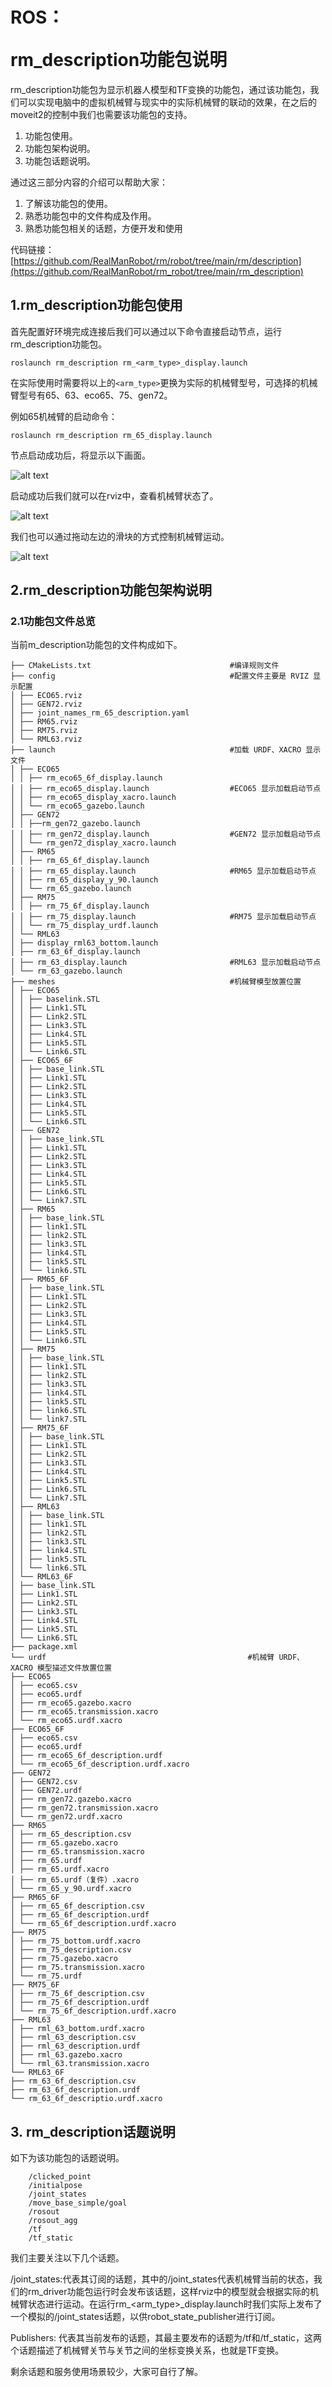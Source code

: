 # <p class="hidden">ROS：</p>rm_description功能包说明

rm_description功能包为显示机器人模型和TF变换的功能包，通过该功能包，我们可以实现电脑中的虚拟机械臂与现实中的实际机械臂的联动的效果，在之后的moveit2的控制中我们也需要该功能包的支持。

1. 功能包使用。
2. 功能包架构说明。
3. 功能包话题说明。

通过这三部分内容的介绍可以帮助大家：

1. 了解该功能包的使用。
2. 熟悉功能包中的文件构成及作用。
3. 熟悉功能包相关的话题，方便开发和使用

代码链接：[https://github.com/RealManRobot/rm/robot/tree/main/rm/description](https://github.com/RealManRobot/rm_robot/tree/main/rm_description)

## 1.rm_description功能包使用

首先配置好环境完成连接后我们可以通过以下命令直接启动节点，运行rm_description功能包。

```ros
roslaunch rm_description rm_<arm_type>_display.launch
```

在实际使用时需要将以上的`<arm_type>`更换为实际的机械臂型号，可选择的机械臂型号有65、63、eco65、75、gen72。

例如65机械臂的启动命令：

```ros
roslaunch rm_description rm_65_display.launch
```

节点启动成功后，将显示以下画面。

![alt text](image.png)

启动成功后我们就可以在rviz中，查看机械臂状态了。

![alt text](image-1.png)

我们也可以通过拖动左边的滑块的方式控制机械臂运动。

![alt text](image-2.png)

## 2.rm_description功能包架构说明

### 2.1功能包文件总览

当前m_description功能包的文件构成如下。

```ros
├── CMakeLists.txt                               #编译规则文件
├── config                                       #配置文件主要是 RVIZ 显示配置
│ ├── ECO65.rviz
│ ├── GEN72.rviz
│ ├── joint_names_rm_65_description.yaml
│ ├── RM65.rviz
│ ├── RM75.rviz
│ └── RML63.rviz
├── launch                                       #加载 URDF、XACRO 显示文件
│ ├── ECO65
│ │ ├── rm_eco65_6f_display.launch
│ │ ├── rm_eco65_display.launch                  #ECO65 显示加载启动节点
│ │ ├── rm_eco65_display_xacro.launch
│ │ └── rm_eco65_gazebo.launch
│ ├── GEN72
│ │ ├──rm_gen72_gazebo.launch
│ │ ├── rm_gen72_display.launch                  #GEN72 显示加载启动节点
│ │ └── rm_gen72_display_xacro.launch
│ ├── RM65
│ │ ├── rm_65_6f_display.launch
│ │ ├── rm_65_display.launch                     #RM65 显示加载启动节点
│ │ ├── rm_65_display_y_90.launch
│ │ └── rm_65_gazebo.launch
│ ├── RM75
│ │ ├── rm_75_6f_display.launch
│ │ ├── rm_75_display.launch                     #RM75 显示加载启动节点
│ │ └── rm_75_display_urdf.launch
│ └── RML63
│ ├── display_rml63_bottom.launch
│ ├── rm_63_6f_display.launch
│ ├── rm_63_display.launch                       #RML63 显示加载启动节点
│ └── rm_63_gazebo.launch
├── meshes                                       #机械臂模型放置位置
│ ├── ECO65
│ │ ├── baselink.STL
│ │ ├── Link1.STL
│ │ ├── Link2.STL
│ │ ├── Link3.STL
│ │ ├── Link4.STL
│ │ ├── Link5.STL
│ │ └── Link6.STL
│ ├── ECO65_6F
│ │ ├── base_link.STL
│ │ ├── Link1.STL
│ │ ├── Link2.STL
│ │ ├── Link3.STL
│ │ ├── Link4.STL
│ │ ├── Link5.STL
│ │ └── Link6.STL
│ ├── GEN72
│ │ ├── base_link.STL
│ │ ├── Link1.STL
│ │ ├── Link2.STL
│ │ ├── Link3.STL
│ │ ├── Link4.STL
│ │ ├── Link5.STL
│ │ ├── Link6.STL
│ │ └── Link7.STL
│ ├── RM65
│ │ ├── base_link.STL
│ │ ├── link1.STL
│ │ ├── link2.STL
│ │ ├── link3.STL
│ │ ├── link4.STL
│ │ ├── link5.STL
│ │ └── link6.STL
│ ├── RM65_6F
│ │ ├── base_link.STL
│ │ ├── Link1.STL
│ │ ├── Link2.STL
│ │ ├── Link3.STL
│ │ ├── Link4.STL
│ │ ├── Link5.STL
│ │ └── Link6.STL
│ ├── RM75
│ │ ├── base_link.STL
│ │ ├── link1.STL
│ │ ├── link2.STL
│ │ ├── link3.STL
│ │ ├── link4.STL
│ │ ├── link5.STL
│ │ ├── link6.STL
│ │ └── link7.STL
│ ├── RM75_6F
│ │ ├── base_link.STL
│ │ ├── Link1.STL
│ │ ├── Link2.STL
│ │ ├── Link3.STL
│ │ ├── Link4.STL
│ │ ├── Link5.STL
│ │ ├── Link6.STL
│ │ └── Link7.STL
│ ├── RML63
│ │ ├── base_link.STL
│ │ ├── link1.STL
│ │ ├── link2.STL
│ │ ├── link3.STL
│ │ ├── link4.STL
│ │ ├── link5.STL
│ │ └── link6.STL
│ └── RML63_6F
│ ├── base_link.STL
│ ├── Link1.STL
│ ├── Link2.STL
│ ├── Link3.STL
│ ├── Link4.STL
│ ├── Link5.STL
│ └── Link6.STL
├── package.xml
└── urdf                                             #机械臂 URDF、XACRO 模型描述文件放置位置
├── ECO65
│ ├── eco65.csv
│ ├── eco65.urdf
│ ├── rm_eco65.gazebo.xacro
│ ├── rm_eco65.transmission.xacro
│ └── rm_eco65.urdf.xacro
├── ECO65_6F
│ ├── eco65.csv
│ ├── eco65.urdf
│ ├── rm_eco65_6f_description.urdf
│ └── rm_eco65_6f_description.urdf.xacro
├── GEN72
│ ├── GEN72.csv
│ ├── GEN72.urdf
│ ├── rm_gen72.gazebo.xacro
│ ├── rm_gen72.transmission.xacro
│ └── rm_gen72.urdf.xacro
├── RM65
│ ├── rm_65_description.csv
│ ├── rm_65.gazebo.xacro
│ ├── rm_65.transmission.xacro
│ ├── rm_65.urdf
│ ├── rm_65.urdf.xacro
│ ├── rm_65.urdf（复件）.xacro
│ └── rm_65_y_90.urdf.xacro
├── RM65_6F
│ ├── rm_65_6f_description.csv
│ ├── rm_65_6f_description.urdf
│ └── rm_65_6f_description.urdf.xacro
├── RM75
│ ├── rm_75_bottom.urdf.xacro
│ ├── rm_75_description.csv
│ ├── rm_75.gazebo.xacro
│ ├── rm_75.transmission.xacro
│ └── rm_75.urdf
├── RM75_6F
│ ├── rm_75_6f_description.csv
│ ├── rm_75_6f_description.urdf
│ └── rm_75_6f_description.urdf.xacro
├── RML63
│ ├── rml_63_bottom.urdf.xacro
│ ├── rml_63_description.csv
│ ├── rml_63_description.urdf
│ ├── rml_63.gazebo.xacro
│ └── rml_63.transmission.xacro
└── RML63_6F
├── rm_63_6f_description.csv
├── rm_63_6f_description.urdf
└── rm_63_6f_descriptio.urdf.xacro
```

## 3. rm_description话题说明

如下为该功能包的话题说明。

```ros
    /clicked_point
    /initialpose
    /joint_states
    /move_base_simple/goal
    /rosout
    /rosout_agg
    /tf
    /tf_static
```

我们主要关注以下几个话题。

/joint_states:代表其订阅的话题，其中的/joint_states代表机械臂当前的状态，我们的rm_driver功能包运行时会发布该话题，这样rviz中的模型就会根据实际的机械臂状态进行运动。在运行rm_<arm_type>_display.launch时我们实际上发布了一个模拟的/joint_states话题，以供robot_state_publisher进行订阅。

Publishers: 代表其当前发布的话题，其最主要发布的话题为/tf和/tf_static，这两个话题描述了机械臂关节与关节之间的坐标变换关系，也就是TF变换。

剩余话题和服务使用场景较少，大家可自行了解。
